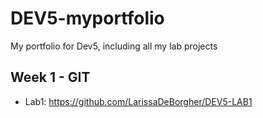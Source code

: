 # DEV5-myportfolio
My portfolio for Dev5, including all my lab projects

## Week 1 - GIT
* Lab1: https://github.com/LarissaDeBorgher/DEV5-LAB1